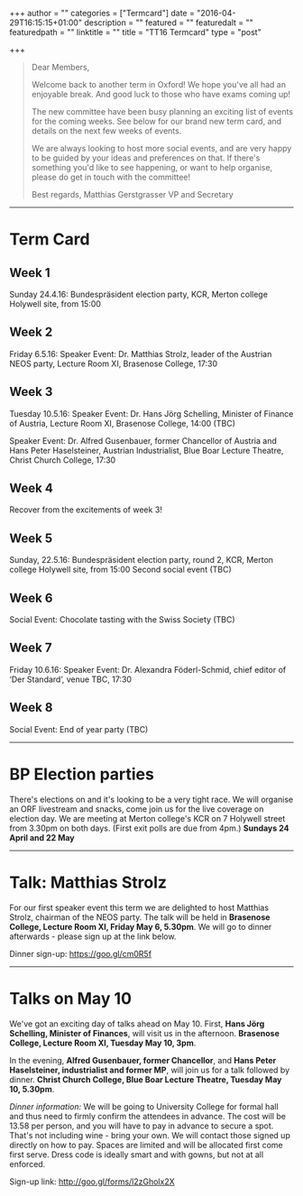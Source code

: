 +++
author = ""
categories = ["Termcard"]
date = "2016-04-29T16:15:15+01:00"
description = ""
featured = ""
featuredalt = ""
featuredpath = ""
linktitle = ""
title = "TT16 Termcard"
type = "post"

+++

> Dear Members,
>
> Welcome back to another term in Oxford! We hope you've all had an enjoyable break. And good luck to those who have exams coming up!
>
> The new committee have been busy planning an exciting list of events for the coming weeks. See below for our brand new term card, and details on the next few weeks of events.
>
>We are always looking to host more social events, and are very happy to be guided by your ideas and preferences on that. If there's something you'd like to see happening, or want to help organise, please do get in touch with the committee!
>
>Best regards,
>Matthias Gerstgrasser
>VP and Secretary

---

# Term Card

## Week 1
Sunday 24.4.16: Bundespräsident election party, KCR, Merton college Holywell site, from 15:00

## Week 2
Friday 6.5.16: Speaker Event: Dr. Matthias Strolz, leader of the Austrian NEOS party, Lecture Room XI, Brasenose College, 17:30

## Week 3
Tuesday 10.5.16:
Speaker Event: Dr. Hans Jörg Schelling, Minister of Finance of Austria, Lecture Room XI, Brasenose College, 14:00 (TBC)

Speaker Event: Dr. Alfred Gusenbauer, former Chancellor of Austria
and Hans Peter Haselsteiner, Austrian Industrialist, Blue Boar Lecture Theatre, Christ Church College, 17:30

## Week 4
Recover from the excitements of week 3!

## Week 5
Sunday, 22.5.16: Bundespräsident election party, round 2, KCR, Merton college Holywell site, from 15:00
Second social event (TBC)

## Week 6
Social Event: Chocolate tasting with the Swiss Society (TBC)

## Week 7
Friday 10.6.16: Speaker Event: Dr. Alexandra Föderl-Schmid, chief editor of ‘Der Standard’, venue TBC, 17:30

## Week 8
Social Event: End of year party (TBC)

---

# BP Election parties
There's elections on and it's looking to be a very tight race. We will organise an ORF livestream and snacks, come join us for the live coverage on election day. We are meeting at Merton college's KCR on 7 Holywell street from 3.30pm on both days. (First exit polls are due from 4pm.)
**Sundays 24 April and 22 May**

---

# Talk: Matthias Strolz
For our first speaker event this term we are delighted to host Matthias Strolz, chairman of the NEOS party. The talk will be held in **Brasenose College, Lecture Room XI, Friday May 6, 5.30pm**. We will go to dinner afterwards - please sign up at the link below.

Dinner sign-up: https://goo.gl/cm0R5f

---

# Talks on May 10
We've got an exciting day of talks ahead on May 10. First, **Hans Jörg Schelling, Minister of Finances**, will visit us in the afternoon. **Brasenose College, Lecture Room XI, Tuesday May 10, 3pm**.

In the evening, **Alfred Gusenbauer, former Chancellor**, and **Hans Peter Haselsteiner, industrialist and former MP**, will join us for a talk followed by dinner. **Christ Church College, Blue Boar Lecture Theatre, Tuesday May 10, 5.30pm**.

*Dinner information:* We will be going to University College for formal hall and thus need to firmly confirm the attendees in advance. The cost will be 13.58 per person, and you will have to pay in advance to secure a spot. That's not including wine - bring your own. We will contact those signed up directly on how to pay. Spaces are limited and will be allocated first come first serve. Dress code is ideally smart and with gowns, but not at all enforced.

Sign-up link: http://goo.gl/forms/l2zGholx2X
